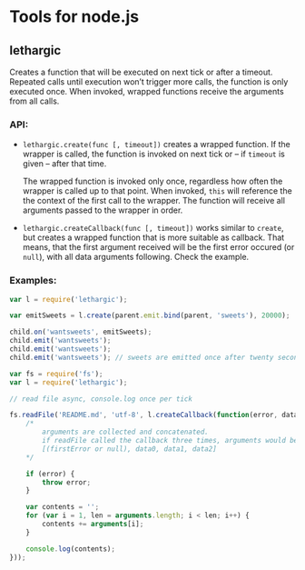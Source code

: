 Tools for node.js
=================

lethargic
---------

Creates a function that will be executed on next tick or after a timeout.
Repeated calls until execution won’t trigger more calls, the function is only
executed once. When invoked, wrapped functions receive the arguments from all
calls.

### API:

  * `lethargic.create(func [, timeout])` creates a wrapped function. If the
    wrapper is called, the function is invoked on next tick or – if `timeout`
    is given – after that time.

    The wrapped function is invoked only once, regardless how often the wrapper
    is called up to that point. When invoked, `this` will reference the the
    context of the first call to the wrapper. The function will receive all
    arguments passed to the wrapper in order.

  * `lethargic.createCallback(func [, timeout])` works similar to `create`, but
    creates a wrapped function that is more suitable as callback. That means,
    that the first argument received will be the first error occured (or
    `null`), with all data arguments following. Check the example.


### Examples:

~~~js
var l = require('lethargic');

var emitSweets = l.create(parent.emit.bind(parent, 'sweets'), 20000);

child.on('wantsweets', emitSweets);
child.emit('wantsweets');
child.emit('wantsweets');
child.emit('wantsweets'); // sweets are emitted once after twenty seconds
~~~

~~~js
var fs = require('fs');
var l = require('lethargic');

// read file async, console.log once per tick

fs.readFile('README.md', 'utf-8', l.createCallback(function(error, data) {
    /*
        arguments are collected and concatenated.
        if readFile called the callback three times, arguments would be
        [(firstError or null), data0, data1, data2]
    */

    if (error) {
        throw error;
    }

    var contents = '';
    for (var i = 1, len = arguments.length; i < len; i++) {
        contents += arguments[i];
    }

    console.log(contents);
}));
~~~
